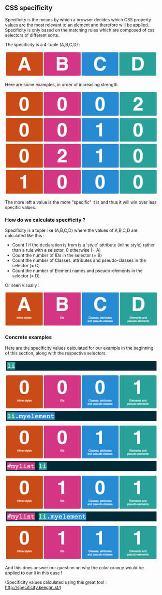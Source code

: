 ## CSS specificity

Specificity is the means by which a browser decides which CSS property values are the most relevant to an element and therefore will be applied. Specificity is only based on the matching rules which are composed of css selectors of different sorts.

The specificity is a 4-tuple (A,B,C,D) :

![](.guides/img/illu19.png)

Here are some examples, in order of increasing strength.

![](.guides/img/illu23.png)
![](.guides/img/illu22.png)
![](.guides/img/illu21.png)
![](.guides/img/illu20.png)


The more left a value is the more "specific" it is and thus it will win over less specific values.

### How do we calculate specificity ?

Specificity is a tuple like (A,B,C,D) where the values of A,B,C,D are calculated like this :

* Count 1 if the declaration is from is a 'style' attribute (inline style) rather than a rule with a selector, 0 otherwise (= A)
* Count the number of IDs in the selector (= B)
* Count the number of Classes, attributes and pseudo-classes in the selector (= C)
* Count the number of Element names and pseudo-elements in the selector (= D)

Or seen visually :

![](.guides/img/illu24.png)

### Concrete examples

Here are the specificity values calculated for our example in the beginning of this section, along with the respective selectors.

![](.guides/img/illu25.png)
![](.guides/img/illu26.png)
![](.guides/img/illu27.png)
![](.guides/img/illu28.png)

And this does answer our question on why the color orange would be applied to our li in this case !

(Specificity values calculated using this great tool : http://specificity.keegan.st/)